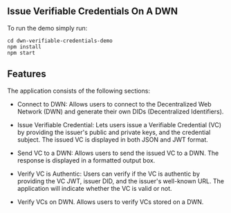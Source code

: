 ## Issue Verifiable Credentials On A DWN

To run the demo simply run:
```
cd dwn-verifiable-credentials-demo
npm install
npm start
```

## Features
The application consists of the following sections:

- Connect to DWN: Allows users to connect to the Decentralized Web Network (DWN) and generate their own DIDs (Decentralized Identifiers).

- Issue Verifiable Credential: Lets users issue a Verifiable Credential (VC) by providing the issuer's public and private keys, and the credential subject. The issued VC is displayed in both JSON and JWT format.

- Send VC to a DWN: Allows users to send the issued VC to a DWN. The response is displayed in a formatted output box.

- Verify VC is Authentic: Users can verify if the VC is authentic by providing the VC JWT, issuer DID, and the issuer's well-known URL. The application will indicate whether the VC is valid or not.

- Verify VCs on DWN. Allows users to verify VCs stored on a DWN.

